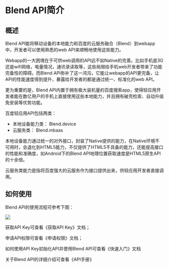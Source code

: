 # Blend API简介

## 概述

Blend API能将移动设备的本地能力和百度的云服务融合（Blend）到webapp中，开发者可以使用熟悉的web API来顺畅地使用这些能力。

Webapp的一大困境在于可供web调用的API远不如Native的完善。比如手机是3G还是wifi网络，电量情况，通讯录读取等，这些局限给手机web开发者带来了功能完备性的障碍。而Blend API弥补了这一鸿沟，它能让webapp的API更完备，让API的性能速度得到提升，暴露给开发者的都是通过统一、标准化的web API。

更为重要的是，Blend API内置于拥有极大装机量的百度搜索app，使得轻应用开发者能在数亿用户的手机上直接使用这些本地能力，并且拥有破壳检索、自动升级免安装等优势功能。

百度轻应用API包括两类：

* 本地设备能力类： Blend.device
* 云服务类： Blend.mbaas

本地设备能力通过统一的对外接口，封装了Native提供的能力，在Native环境不可用时，会退化到HTML5能力，不仅提供了HTML5不具备的能力，还能提高接口的性能和准确度，如Android下的Blend API地理位置获取速度是HTML5原生API的十余倍。

云服务类能力是指将百度强大的云服务作为接口提供出来，供轻应用开发者直接调用。


## 如何使用

Blend API的使用流程可参考下图：

![](/md/images/blend_api_flow.png)

获取API Key可查看《获取API Key》文档；

申请API权限可查看《申请权限》文档；

如何使用API Key初始化API并使用Blend API可查看《快速入门》文档

关于Blend API的详细介绍可查看《API手册》





